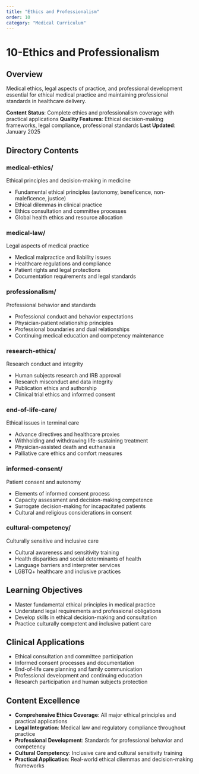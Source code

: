 ```yaml
---
title: "Ethics and Professionalism"
order: 10
category: "Medical Curriculum"
---
```


# 10-Ethics and Professionalism

## Overview
Medical ethics, legal aspects of practice, and professional development essential for ethical medical practice and maintaining professional standards in healthcare delivery.

**Content Status**: Complete ethics and professionalism coverage with practical applications
**Quality Features**: Ethical decision-making frameworks, legal compliance, professional standards
**Last Updated**: January 2025

## Directory Contents

### medical-ethics/
Ethical principles and decision-making in medicine
- Fundamental ethical principles (autonomy, beneficence, non-maleficence, justice)
- Ethical dilemmas in clinical practice
- Ethics consultation and committee processes
- Global health ethics and resource allocation

### medical-law/
Legal aspects of medical practice
- Medical malpractice and liability issues
- Healthcare regulations and compliance
- Patient rights and legal protections
- Documentation requirements and legal standards

### professionalism/
Professional behavior and standards
- Professional conduct and behavior expectations
- Physician-patient relationship principles
- Professional boundaries and dual relationships
- Continuing medical education and competency maintenance

### research-ethics/
Research conduct and integrity
- Human subjects research and IRB approval
- Research misconduct and data integrity
- Publication ethics and authorship
- Clinical trial ethics and informed consent

### end-of-life-care/
Ethical issues in terminal care
- Advance directives and healthcare proxies
- Withholding and withdrawing life-sustaining treatment
- Physician-assisted death and euthanasia
- Palliative care ethics and comfort measures

### informed-consent/
Patient consent and autonomy
- Elements of informed consent process
- Capacity assessment and decision-making competence
- Surrogate decision-making for incapacitated patients
- Cultural and religious considerations in consent

### cultural-competency/
Culturally sensitive and inclusive care
- Cultural awareness and sensitivity training
- Health disparities and social determinants of health
- Language barriers and interpreter services
- LGBTQ+ healthcare and inclusive practices

## Learning Objectives
- Master fundamental ethical principles in medical practice
- Understand legal requirements and professional obligations
- Develop skills in ethical decision-making and consultation
- Practice culturally competent and inclusive patient care

## Clinical Applications
- Ethical consultation and committee participation
- Informed consent processes and documentation
- End-of-life care planning and family communication
- Professional development and continuing education
- Research participation and human subjects protection

## Content Excellence
- **Comprehensive Ethics Coverage**: All major ethical principles and practical applications
- **Legal Integration**: Medical law and regulatory compliance throughout practice
- **Professional Development**: Standards for professional behavior and competency
- **Cultural Competency**: Inclusive care and cultural sensitivity training
- **Practical Application**: Real-world ethical dilemmas and decision-making frameworks